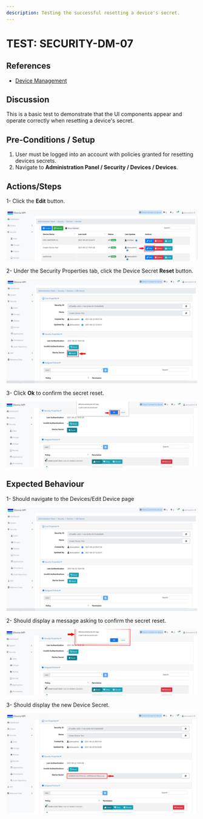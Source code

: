 ```yaml
---
description: Testing the successful resetting a device's secret.
---
```


# TEST: SECURITY-DM-07

## References

* [Device Management](broken-reference)

## Discussion

This is a basic test to demonstrate that the UI components appear and operate correctly when resetting a device's secret.

## **Pre-Conditions / Setup**

1. User must be logged into an account with policies granted for resetting devices secrets.
2. Navigate to **Administration Panel / Security / Devices / Devices**.

## Actions/Steps

1- Click the **Edit** button.

![](<../../../../../../../../../.gitbook/assets/18 (2).jpg>)

2- Under the Security Properties tab, click the Device Secret **Reset** button.

![](../../../../../../../../../.gitbook/assets/19-1.jpg)

3- Click  **Ok** to confirm the secret reset.

![](../../../../../../../../../.gitbook/assets/22-1.jpg)

## Expected Behaviour

1- Should navigate to the Devices/Edit Device page

![](<../../../../../../../../../.gitbook/assets/19 (2).jpg>)

2- Should display a message asking to confirm the secret reset.

![](../../../../../../../../../.gitbook/assets/22.jpg)

3- Should display the new Device Secret.

![](../../../../../../../../../.gitbook/assets/23.jpg)
